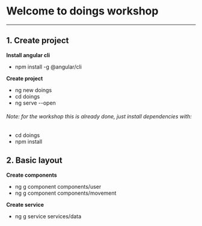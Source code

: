 # Welcome to doings workshop
---

## 1. Create project
**Install angular cli**
- npm install -g @angular/cli

**Create project**
- ng new doings
- cd doings
- ng serve --open

###### Note: for the workshop this is already done, just install dependencies with:
- cd doings
- npm install

## 2. Basic layout
**Create components**
- ng g component components/user
- ng g component components/movement

**Create service**
- ng g service services/data




